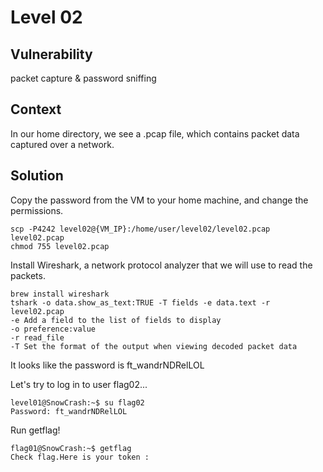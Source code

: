 # Level 02

## Vulnerability
packet capture & password sniffing

## Context
In our home directory, we see a .pcap file, which contains packet data captured over a network.

## Solution

Copy the password from the VM to your home machine, and change the permissions. 
```
scp -P4242 level02@{VM_IP}:/home/user/level02/level02.pcap level02.pcap
chmod 755 level02.pcap
```

Install Wireshark, a network protocol analyzer that we will use to read the packets. 
```
brew install wireshark
tshark -o data.show_as_text:TRUE -T fields -e data.text -r level02.pcap
-e Add a field to the list of fields to display
-o preference:value
-r read_file
-T Set the format of the output when viewing decoded packet data
```
It looks like the password is ft_wandrNDRelLOL


Let's try to log in to user flag02...
```
level01@SnowCrash:~$ su flag02
Password: ft_wandrNDRelLOL
```
Run getflag!
```
flag01@SnowCrash:~$ getflag
Check flag.Here is your token : 
```
